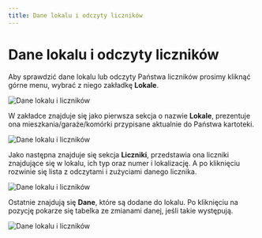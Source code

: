 ```yaml
---
title: Dane lokalu i odczyty liczników
---
```


# Dane lokalu i odczyty liczników

Aby sprawdzić dane lokalu lub odczyty Państwa liczników prosimy kliknąć górne menu, wybrać z niego zakładkę **Lokale**.

![Dane lokalu i liczników](daneloklicz1.png)

W zakładce znajduje się jako pierwsza sekcja o nazwie **Lokale**, prezentuje ona mieszkania/garaże/komórki przypisane aktualnie do Państwa kartoteki.

![Dane lokalu i liczników](daneloklicz2.png)

Jako następna znajduje się sekcja **Liczniki**, przedstawia ona liczniki znajdujące się w lokalu, ich typ oraz numer i lokalizację. A po kliknięciu rozwinie się lista z odczytami i zużyciami danego licznika.

![Dane lokalu i liczników](daneloklicz3.png)

Ostatnie znajdują się **Dane**, które są dodane do lokalu. Po kliknięciu na pozycję pokarze się tabelka ze zmianami danej, jeśli takie występują.

![Dane lokalu i liczników](daneloklicz4.png)